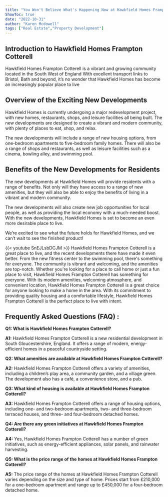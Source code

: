 ```yaml
---
title: "You Won't Believe What's Happening Now at Hawkfield Homes Frampton Cotterell!"
ShowToc: true 
date: "2022-10-31"
author: "Karen Mcdowell" 
tags: ["Real Estate","Property Development"]
---
```

## Introduction to Hawkfield Homes Frampton Cotterell

Hawkfield Homes Frampton Cotterell is a vibrant and growing community located in the South West of England With excellent transport links to Bristol, Bath and beyond, it’s no wonder that Hawkfield Homes has become an increasingly popular place to live

## Overview of the Exciting New Developments

Hawkfield Homes is currently undergoing a major redevelopment project, with new homes, restaurants, shops, and leisure facilities all being built. The new developments are designed to create a vibrant and modern community, with plenty of places to eat, shop, and relax.

The new developments will include a range of new housing options, from one-bedroom apartments to five-bedroom family homes. There will also be a range of shops and restaurants, as well as leisure facilities such as a cinema, bowling alley, and swimming pool.

## Benefits of the New Developments for Residents

The new developments at Hawkfield Homes will provide residents with a range of benefits. Not only will they have access to a range of new amenities, but they will also be able to enjoy the benefits of living in a vibrant and modern community.

The new developments will also create new job opportunities for local people, as well as providing the local economy with a much-needed boost. With the new developments, Hawkfield Homes is set to become an even more desirable place to live.

We’re excited to see what the future holds for Hawkfield Homes, and we can’t wait to see the finished product!

{{< youtube SnEJLsbDCJM >}} 
Hawkfield Homes Frampton Cotterell is a great place to live, and the recent developments there have made it even better. From the new fitness center to the swimming pool, there's something for everyone. The community is vibrant and welcoming, and the amenities are top-notch. Whether you're looking for a place to call home or just a fun place to visit, Hawkfield Homes Frampton Cotterell has something for everyone. With its modern amenities, welcoming atmosphere, and convenient location, Hawkfield Homes Frampton Cotterell is a great choice for anyone looking to make a home in the area. With its commitment to providing quality housing and a comfortable lifestyle, Hawkfield Homes Frampton Cotterell is the perfect place to live with intent.

## Frequently Asked Questions (FAQ) :
**Q1: What is Hawkfield Homes Frampton Cotterell?**

**A1:** Hawkfield Homes Frampton Cotterell is a new residential development in South Gloucestershire, England. It offers a range of modern, energy-efficient homes in a peaceful countryside setting.

**Q2: What amenities are available at Hawkfield Homes Frampton Cotterell?**

**A2:** Hawkfield Homes Frampton Cotterell offers a variety of amenities, including a children’s play area, a community garden, and a village green. The development also has a café, a convenience store, and a pub.

**Q3: What kind of housing is available at Hawkfield Homes Frampton Cotterell?**

**A3:** Hawkfield Homes Frampton Cotterell offers a range of housing options, including one- and two-bedroom apartments, two- and three-bedroom terraced houses, and three- and four-bedroom detached homes.

**Q4: Are there any green initiatives at Hawkfield Homes Frampton Cotterell?**

**A4:** Yes, Hawkfield Homes Frampton Cotterell has a number of green initiatives, such as energy-efficient appliances, solar panels, and rainwater harvesting.

**Q5: What is the price range of the homes at Hawkfield Homes Frampton Cotterell?**

**A5:** The price range of the homes at Hawkfield Homes Frampton Cotterell varies depending on the size and type of home. Prices start from £210,000 for a one-bedroom apartment and range up to £450,000 for a four-bedroom detached home.



